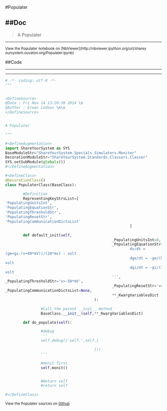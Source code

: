 

<!--
FrozenIsBool False
-->

#Populater

##Doc
----


>
> A Populater
>
>

----

<small>
View the Populater notebook on [NbViewer](http://nbviewer.ipython.org/url/sharey
oursystem.ouvaton.org/Populater.ipynb)
</small>




<!--
FrozenIsBool False
-->

##Code

----

<ClassDocStr>

----

```python
# -*- coding: utf-8 -*-
"""


<DefineSource>
@Date : Fri Nov 14 13:20:38 2014 \n
@Author : Erwan Ledoux \n\n
</DefineSource>


A Populater

"""

#<DefineAugmentation>
import ShareYourSystem as SYS
BaseModuleStr="ShareYourSystem.Specials.Simulaters.Moniter"
DecorationModuleStr="ShareYourSystem.Standards.Classors.Classer"
SYS.setSubModule(globals())
#</DefineAugmentation>

#<DefineClass>
@DecorationClass()
class PopulaterClass(BaseClass):

        #Definition
        RepresentingKeyStrsList=[
'PopulatingUnitsInt',
'PopulatingEquationStr',
'PopulatingThresholdStr',
'PopulatingResetStr',
'PopulatingCommunicationDictsList'
                                                        ]

        def default_init(self,
                                                _PopulatingUnitsInt=0,
                                                _PopulatingEquationStr='''
                                                        dv/dt =
(ge+gi-(v+49*mV))/(20*ms) : volt
                                                        dge/dt = -ge/(5*ms) :
volt
                                                        dgi/dt = -gi/(10*ms) :
volt
                                                ''',
_PopulatingThresholdStr='v>-50*mV',
                                                _PopulatingResetStr='v=-60*mV',
_PopulatingCommunicationDictsList=None,
                                                **_KwargVariablesDict
                                        ):

                #Call the parent __init__ method
                BaseClass.__init__(self,**_KwargVariablesDict)

        def do_populate(self):

                #debug
                '''
                self.debug(('self.',self,[

                                        ]))
                '''

                #monit first
                self.monit()


                #Return self
                #return self

#</DefineClass>

```

<small>
View the Populater sources on <a href="https://github.com/Ledoux/ShareYourSystem
/tree/master/Pythonlogy/ShareYourSystem/Simulaters/Populater"
target="_blank">Github</a>
</small>


